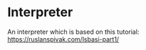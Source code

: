 # Interpreter

An interpreter which is based on this tutorial:
https://ruslanspivak.com/lsbasi-part1/
